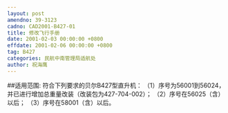 ```yaml
---
layout: post
amendno: 39-3123
cadno: CAD2001-B427-01
title: 修改飞行手册
date: 2001-02-03 00:00:00 +0800
effdate: 2001-02-06 00:00:00 +0800
tag: B427
categories: 民航中南管理局适航处
author: 祝海鹰
---
```


##适用范围:
符合下列要求的贝尔B427型直升机：
（1）序号为56001到56024，并已进行增加总重量改装（改装包为427-704-002）；
（2）序号在56025（含）以后；
（3）序号在58001（含）以后。

